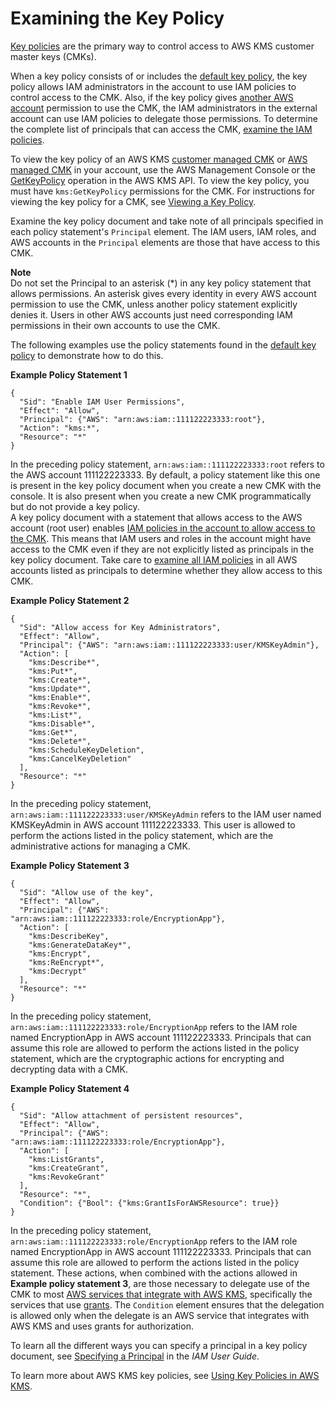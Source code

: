 # Examining the Key Policy<a name="determining-access-key-policy"></a>

[Key policies](key-policies.md) are the primary way to control access to AWS KMS customer master keys \(CMKs\)\.

When a key policy consists of or includes the [default key policy](key-policies.md#key-policy-default-allow-root-enable-iam), the key policy allows IAM administrators in the account to use IAM policies to control access to the CMK\. Also, if the key policy gives [another AWS account](key-policy-modifying-external-accounts.md) permission to use the CMK, the IAM administrators in the external account can use IAM policies to delegate those permissions\. To determine the complete list of principals that can access the CMK, [examine the IAM policies](determining-access-iam-policies.md)\. 

To view the key policy of an AWS KMS [customer managed CMK](concepts.md#customer-cmk) or [AWS managed CMK](concepts.md#aws-managed-cmk) in your account, use the AWS Management Console or the [GetKeyPolicy](https://docs.aws.amazon.com/kms/latest/APIReference/API_GetKeyPolicy.html) operation in the AWS KMS API\. To view the key policy, you must have `kms:GetKeyPolicy` permissions for the CMK\. For instructions for viewing the key policy for a CMK, see [Viewing a Key Policy](key-policy-viewing.md)\.

Examine the key policy document and take note of all principals specified in each policy statement's `Principal` element\. The IAM users, IAM roles, and AWS accounts in the `Principal` elements are those that have access to this CMK\.

**Note**  
Do not set the Principal to an asterisk \(\*\) in any key policy statement that allows permissions\. An asterisk gives every identity in every AWS account permission to use the CMK, unless another policy statement explicitly denies it\. Users in other AWS accounts just need corresponding IAM permissions in their own accounts to use the CMK\.

The following examples use the policy statements found in the [default key policy](key-policies.md#key-policy-default) to demonstrate how to do this\.

**Example Policy Statement 1**  

```
{
  "Sid": "Enable IAM User Permissions",
  "Effect": "Allow",
  "Principal": {"AWS": "arn:aws:iam::111122223333:root"},
  "Action": "kms:*",
  "Resource": "*"
}
```
In the preceding policy statement, `arn:aws:iam::111122223333:root` refers to the AWS account 111122223333\. By default, a policy statement like this one is present in the key policy document when you create a new CMK with the console\. It is also present when you create a new CMK programmatically but do not provide a key policy\.  
A key policy document with a statement that allows access to the AWS account \(root user\) enables [IAM policies in the account to allow access to the CMK](key-policies.md#key-policy-default-allow-root-enable-iam)\. This means that IAM users and roles in the account might have access to the CMK even if they are not explicitly listed as principals in the key policy document\. Take care to [examine all IAM policies](determining-access-iam-policies.md) in all AWS accounts listed as principals to determine whether they allow access to this CMK\.

**Example Policy Statement 2**  

```
{
  "Sid": "Allow access for Key Administrators",
  "Effect": "Allow",
  "Principal": {"AWS": "arn:aws:iam::111122223333:user/KMSKeyAdmin"},
  "Action": [
    "kms:Describe*",
    "kms:Put*",
    "kms:Create*",
    "kms:Update*",
    "kms:Enable*",
    "kms:Revoke*",
    "kms:List*",
    "kms:Disable*",
    "kms:Get*",
    "kms:Delete*",
    "kms:ScheduleKeyDeletion",
    "kms:CancelKeyDeletion"
  ],
  "Resource": "*"
}
```
In the preceding policy statement, `arn:aws:iam::111122223333:user/KMSKeyAdmin` refers to the IAM user named KMSKeyAdmin in AWS account 111122223333\. This user is allowed to perform the actions listed in the policy statement, which are the administrative actions for managing a CMK\.

**Example Policy Statement 3**  

```
{
  "Sid": "Allow use of the key",
  "Effect": "Allow",
  "Principal": {"AWS": "arn:aws:iam::111122223333:role/EncryptionApp"},
  "Action": [
    "kms:DescribeKey",
    "kms:GenerateDataKey*",
    "kms:Encrypt",
    "kms:ReEncrypt*",
    "kms:Decrypt"
  ],
  "Resource": "*"
}
```
In the preceding policy statement, `arn:aws:iam::111122223333:role/EncryptionApp` refers to the IAM role named EncryptionApp in AWS account 111122223333\. Principals that can assume this role are allowed to perform the actions listed in the policy statement, which are the cryptographic actions for encrypting and decrypting data with a CMK\.

**Example Policy Statement 4**  

```
{
  "Sid": "Allow attachment of persistent resources",
  "Effect": "Allow",
  "Principal": {"AWS": "arn:aws:iam::111122223333:role/EncryptionApp"},
  "Action": [
    "kms:ListGrants",
    "kms:CreateGrant",
    "kms:RevokeGrant"
  ],
  "Resource": "*",
  "Condition": {"Bool": {"kms:GrantIsForAWSResource": true}}
}
```
In the preceding policy statement, `arn:aws:iam::111122223333:role/EncryptionApp` refers to the IAM role named EncryptionApp in AWS account 111122223333\. Principals that can assume this role are allowed to perform the actions listed in the policy statement\. These actions, when combined with the actions allowed in **Example policy statement 3**, are those necessary to delegate use of the CMK to most [AWS services that integrate with AWS KMS](service-integration.md), specifically the services that use [grants](grants.md)\. The `Condition` element ensures that the delegation is allowed only when the delegate is an AWS service that integrates with AWS KMS and uses grants for authorization\.

To learn all the different ways you can specify a principal in a key policy document, see [Specifying a Principal](https://docs.aws.amazon.com/IAM/latest/UserGuide/reference_policies_elements.html#Principal_specifying) in the *IAM User Guide*\.

To learn more about AWS KMS key policies, see [Using Key Policies in AWS KMS](key-policies.md)\.